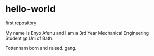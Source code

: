 # hello-world
first repository

My name is Enyo Afenu and I am a 3rd Year Mechanical Engineering Student @ Uni of Bath.

Tottenham born and raised. gang.
